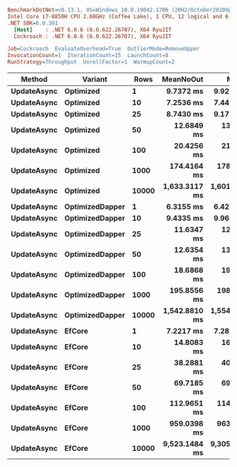 ``` ini

BenchmarkDotNet=v0.13.1, OS=Windows 10.0.19042.1706 (20H2/October2020Update)
Intel Core i7-8850H CPU 2.60GHz (Coffee Lake), 1 CPU, 12 logical and 6 physical cores
.NET SDK=6.0.301
  [Host]    : .NET 6.0.6 (6.0.622.26707), X64 RyuJIT
  Cockroach : .NET 6.0.6 (6.0.622.26707), X64 RyuJIT

Job=Cockroach  EvaluateOverhead=True  OutlierMode=RemoveUpper  
InvocationCount=1  IterationCount=15  LaunchCount=8  
RunStrategy=Throughput  UnrollFactor=1  WarmupCount=2  

```
|      Method |         Variant |  Rows |     MeanNoOut |         Mean |          Min |           Q1 |       Median |            Q3 |           Max |
|------------ |---------------- |------ |--------------:|-------------:|-------------:|-------------:|-------------:|--------------:|--------------:|
| **UpdateAsync** |       **Optimized** |     **1** |     **9.7372 ms** |     **9.923 ms** |     **5.634 ms** |     **9.266 ms** |     **9.681 ms** |     **10.278 ms** |     **15.537 ms** |
| **UpdateAsync** |       **Optimized** |    **10** |     **7.2536 ms** |     **7.447 ms** |     **6.242 ms** |     **6.840 ms** |     **7.220 ms** |      **7.758 ms** |     **10.686 ms** |
| **UpdateAsync** |       **Optimized** |    **25** |     **8.7430 ms** |     **9.172 ms** |     **7.350 ms** |     **8.038 ms** |     **8.640 ms** |      **9.555 ms** |     **14.053 ms** |
| **UpdateAsync** |       **Optimized** |    **50** |    **12.6849 ms** |    **13.649 ms** |    **10.000 ms** |    **11.415 ms** |    **12.401 ms** |     **16.279 ms** |     **28.509 ms** |
| **UpdateAsync** |       **Optimized** |   **100** |    **20.4256 ms** |    **21.751 ms** |    **14.095 ms** |    **16.750 ms** |    **20.919 ms** |     **24.681 ms** |     **45.621 ms** |
| **UpdateAsync** |       **Optimized** |  **1000** |   **174.4164 ms** |   **178.997 ms** |   **110.486 ms** |   **149.357 ms** |   **175.432 ms** |    **200.342 ms** |    **306.507 ms** |
| **UpdateAsync** |       **Optimized** | **10000** | **1,633.3117 ms** | **1,601.388 ms** | **1,117.426 ms** | **1,527.776 ms** | **1,637.933 ms** |  **1,715.618 ms** |  **1,965.237 ms** |
| **UpdateAsync** | **OptimizedDapper** |     **1** |     **6.3155 ms** |     **6.420 ms** |     **5.478 ms** |     **6.025 ms** |     **6.279 ms** |      **6.680 ms** |      **8.644 ms** |
| **UpdateAsync** | **OptimizedDapper** |    **10** |     **9.4335 ms** |     **9.962 ms** |     **7.694 ms** |     **8.842 ms** |     **9.402 ms** |     **10.271 ms** |     **20.724 ms** |
| **UpdateAsync** | **OptimizedDapper** |    **25** |    **11.6347 ms** |    **12.674 ms** |     **9.224 ms** |    **10.405 ms** |    **11.168 ms** |     **14.681 ms** |     **25.401 ms** |
| **UpdateAsync** | **OptimizedDapper** |    **50** |    **12.6354 ms** |    **13.435 ms** |    **10.707 ms** |    **11.989 ms** |    **12.608 ms** |     **13.729 ms** |     **32.429 ms** |
| **UpdateAsync** | **OptimizedDapper** |   **100** |    **18.6868 ms** |    **19.889 ms** |    **15.004 ms** |    **17.022 ms** |    **18.363 ms** |     **21.735 ms** |     **41.256 ms** |
| **UpdateAsync** | **OptimizedDapper** |  **1000** |   **195.8556 ms** |   **198.609 ms** |   **108.855 ms** |   **168.474 ms** |   **194.855 ms** |    **229.409 ms** |    **306.208 ms** |
| **UpdateAsync** | **OptimizedDapper** | **10000** | **1,542.8810 ms** | **1,554.546 ms** | **1,189.147 ms** | **1,414.407 ms** | **1,543.856 ms** |  **1,689.379 ms** |  **2,023.315 ms** |
| **UpdateAsync** |          **EfCore** |     **1** |     **7.2217 ms** |     **7.288 ms** |     **6.431 ms** |     **6.968 ms** |     **7.226 ms** |      **7.522 ms** |      **9.003 ms** |
| **UpdateAsync** |          **EfCore** |    **10** |    **14.8083 ms** |    **16.310 ms** |    **12.660 ms** |    **13.923 ms** |    **14.730 ms** |     **16.095 ms** |     **42.794 ms** |
| **UpdateAsync** |          **EfCore** |    **25** |    **38.2881 ms** |    **40.220 ms** |    **20.652 ms** |    **23.358 ms** |    **27.307 ms** |     **57.538 ms** |     **77.434 ms** |
| **UpdateAsync** |          **EfCore** |    **50** |    **69.7185 ms** |    **69.853 ms** |    **34.431 ms** |    **52.127 ms** |    **75.073 ms** |     **84.076 ms** |    **133.749 ms** |
| **UpdateAsync** |          **EfCore** |   **100** |   **112.9651 ms** |   **114.571 ms** |    **82.493 ms** |    **98.013 ms** |   **113.291 ms** |    **125.867 ms** |    **179.332 ms** |
| **UpdateAsync** |          **EfCore** |  **1000** |   **959.0398 ms** |   **963.384 ms** |   **851.877 ms** |   **906.730 ms** |   **957.032 ms** |  **1,001.867 ms** |  **1,189.930 ms** |
| **UpdateAsync** |          **EfCore** | **10000** | **9,523.1484 ms** | **9,305.147 ms** | **7,407.790 ms** | **8,138.424 ms** | **9,773.988 ms** | **10,070.424 ms** | **10,925.322 ms** |
